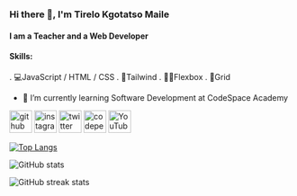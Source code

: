 ### Hi there 👋, I'm Tirelo Kgotatso Maile

#### I am a Teacher and a Web Developer

#### Skills: 
. 💻JavaScript / HTML / CSS
. 🍃Tailwind 
. 💪🏽Flexbox 
. 🧱Grid

- 🌱 I’m currently learning Software Development at CodeSpace Academy 


[<img src='https://cdn.jsdelivr.net/npm/simple-icons@3.0.1/icons/github.svg' alt='github' height='40'>](https://github.com/tkmaile96)  [<img src='https://cdn.jsdelivr.net/npm/simple-icons@3.0.1/icons/instagram.svg' alt='instagram' height='40'>](https://www.instagram.com/tkmaile96/)  [<img src='https://cdn.jsdelivr.net/npm/simple-icons@3.0.1/icons/twitter.svg' alt='twitter' height='40'>](https://twitter.com/teekay_maile)  [<img src='https://cdn.jsdelivr.net/npm/simple-icons@3.0.1/icons/codepen.svg' alt='codepen' height='40'>](https://codepen.io/@tirelo-kgotatso)  [<img src='https://cdn.jsdelivr.net/npm/simple-icons@3.0.1/icons/youtube.svg' alt='YouTube' height='40'>](https://www.youtube.com/channel/@tirelokgotatso269)  

[![Top Langs](https://github-readme-stats.vercel.app/api/top-langs/?username=tkmaile96)](https://github.com/anuraghazra/github-readme-stats)

![GitHub stats](https://github-readme-stats.vercel.app/api?username=tkmaile96&show_icons=true)  

![GitHub streak stats](https://streak-stats.demolab.com/?user=tkmaile96)  



